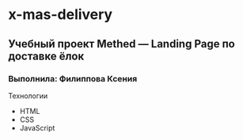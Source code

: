# x-mas-delivery

## Учебный проект Methed — Landing Page по доставке ёлок

### Выполнила: Филиппова Ксения

Технологии

- HTML
- CSS
- JavaScript
